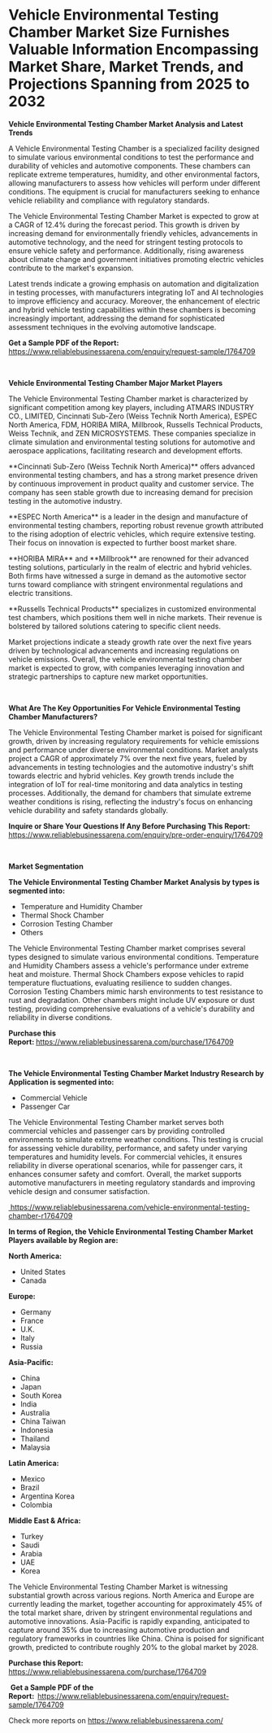 <p><h1>Vehicle Environmental Testing Chamber Market Size Furnishes Valuable Information Encompassing Market Share, Market Trends, and Projections Spanning from 2025 to 2032</h1></p><p><strong>Vehicle Environmental Testing Chamber Market Analysis and Latest Trends</strong></p>
<p><p>A Vehicle Environmental Testing Chamber is a specialized facility designed to simulate various environmental conditions to test the performance and durability of vehicles and automotive components. These chambers can replicate extreme temperatures, humidity, and other environmental factors, allowing manufacturers to assess how vehicles will perform under different conditions. The equipment is crucial for manufacturers seeking to enhance vehicle reliability and compliance with regulatory standards.</p><p>The Vehicle Environmental Testing Chamber Market is expected to grow at a CAGR of 12.4% during the forecast period. This growth is driven by increasing demand for environmentally friendly vehicles, advancements in automotive technology, and the need for stringent testing protocols to ensure vehicle safety and performance. Additionally, rising awareness about climate change and government initiatives promoting electric vehicles contribute to the market's expansion. </p><p>Latest trends indicate a growing emphasis on automation and digitalization in testing processes, with manufacturers integrating IoT and AI technologies to improve efficiency and accuracy. Moreover, the enhancement of electric and hybrid vehicle testing capabilities within these chambers is becoming increasingly important, addressing the demand for sophisticated assessment techniques in the evolving automotive landscape.</p></p>
<p><strong>Get a Sample PDF of the Report:&nbsp;</strong> <a href="https://www.reliablebusinessarena.com/enquiry/request-sample/1764709?utm_campaign=3286&utm_medium=2&utm_source=Github&utm_content=ia&utm_term=11042025&utm_id=vehicle-environmental-testing-chamber">https://www.reliablebusinessarena.com/enquiry/request-sample/1764709</a></p>
<p>&nbsp;</p>
<p><strong>Vehicle Environmental Testing Chamber Major Market Players</strong></p>
<p><p>The Vehicle Environmental Testing Chamber market is characterized by significant competition among key players, including ATMARS INDUSTRY CO., LIMITED, Cincinnati Sub-Zero (Weiss Technik North America), ESPEC North America, FDM, HORIBA MIRA, Millbrook, Russells Technical Products, Weiss Technik, and ZEN MICROSYSTEMS. These companies specialize in climate simulation and environmental testing solutions for automotive and aerospace applications, facilitating research and development efforts.</p><p>**Cincinnati Sub-Zero (Weiss Technik North America)** offers advanced environmental testing chambers, and has a strong market presence driven by continuous improvement in product quality and customer service. The company has seen stable growth due to increasing demand for precision testing in the automotive industry.</p><p>**ESPEC North America** is a leader in the design and manufacture of environmental testing chambers, reporting robust revenue growth attributed to the rising adoption of electric vehicles, which require extensive testing. Their focus on innovation is expected to further boost market share.</p><p>**HORIBA MIRA** and **Millbrook** are renowned for their advanced testing solutions, particularly in the realm of electric and hybrid vehicles. Both firms have witnessed a surge in demand as the automotive sector turns toward compliance with stringent environmental regulations and electric transitions.</p><p>**Russells Technical Products** specializes in customized environmental test chambers, which positions them well in niche markets. Their revenue is bolstered by tailored solutions catering to specific client needs.</p><p>Market projections indicate a steady growth rate over the next five years driven by technological advancements and increasing regulations on vehicle emissions. Overall, the vehicle environmental testing chamber market is expected to grow, with companies leveraging innovation and strategic partnerships to capture new market opportunities.</p></p>
<p>&nbsp;</p>
<p><strong>What Are The Key Opportunities For Vehicle Environmental Testing Chamber Manufacturers?</strong></p>
<p><p>The Vehicle Environmental Testing Chamber market is poised for significant growth, driven by increasing regulatory requirements for vehicle emissions and performance under diverse environmental conditions. Market analysts project a CAGR of approximately 7% over the next five years, fueled by advancements in testing technologies and the automotive industry's shift towards electric and hybrid vehicles. Key growth trends include the integration of IoT for real-time monitoring and data analytics in testing processes. Additionally, the demand for chambers that simulate extreme weather conditions is rising, reflecting the industry's focus on enhancing vehicle durability and safety standards globally.</p></p>
<p><strong>Inquire or Share Your Questions If Any Before Purchasing This Report:</strong> <a href="https://www.reliablebusinessarena.com/enquiry/pre-order-enquiry/1764709?utm_campaign=3286&utm_medium=2&utm_source=Github&utm_content=ia&utm_term=11042025&utm_id=vehicle-environmental-testing-chamber">https://www.reliablebusinessarena.com/enquiry/pre-order-enquiry/1764709</a></p>
<p>&nbsp;</p>
<p><strong>Market Segmentation</strong></p>
<p><strong>The Vehicle Environmental Testing Chamber Market Analysis by types is segmented into:</strong></p>
<p><ul><li>Temperature and Humidity Chamber</li><li>Thermal Shock Chamber</li><li>Corrosion Testing Chamber</li><li>Others</li></ul></p>
<p><p>The Vehicle Environmental Testing Chamber market comprises several types designed to simulate various environmental conditions. Temperature and Humidity Chambers assess a vehicle's performance under extreme heat and moisture. Thermal Shock Chambers expose vehicles to rapid temperature fluctuations, evaluating resilience to sudden changes. Corrosion Testing Chambers mimic harsh environments to test resistance to rust and degradation. Other chambers might include UV exposure or dust testing, providing comprehensive evaluations of a vehicle's durability and reliability in diverse conditions.</p></p>
<p><strong>Purchase this Report:&nbsp;</strong><a href="https://www.reliablebusinessarena.com/purchase/1764709?utm_campaign=3286&utm_medium=2&utm_source=Github&utm_content=ia&utm_term=11042025&utm_id=vehicle-environmental-testing-chamber">https://www.reliablebusinessarena.com/purchase/1764709</a></p>
<p>&nbsp;</p>
<p><strong>The Vehicle Environmental Testing Chamber Market Industry Research by Application is segmented into:</strong></p>
<p><ul><li>Commercial Vehicle</li><li>Passenger Car</li></ul></p>
<p><p>The Vehicle Environmental Testing Chamber market serves both commercial vehicles and passenger cars by providing controlled environments to simulate extreme weather conditions. This testing is crucial for assessing vehicle durability, performance, and safety under varying temperatures and humidity levels. For commercial vehicles, it ensures reliability in diverse operational scenarios, while for passenger cars, it enhances consumer safety and comfort. Overall, the market supports automotive manufacturers in meeting regulatory standards and improving vehicle design and consumer satisfaction.</p></p>
<p><a href="https://www.reliablebusinessarena.com/vehicle-environmental-testing-chamber-r1764709?utm_campaign=3286&utm_medium=2&utm_source=Github&utm_content=ia&utm_term=11042025&utm_id=vehicle-environmental-testing-chamber">&nbsp;https://www.reliablebusinessarena.com/vehicle-environmental-testing-chamber-r1764709</a></p>
<p><strong>In terms of Region, the Vehicle Environmental Testing Chamber Market Players available by Region are:</strong></p>
<p>
    <p> <strong> North America: </strong>
        <ul>
            <li>United States</li>
            <li>Canada</li>
        </ul>
        </p> 
    <p> <strong> Europe: </strong>
        <ul>
            <li>Germany</li>
            <li>France</li>
            <li>U.K.</li>
            <li>Italy</li>
            <li>Russia</li>
        </ul>
        </p> 
    <p> <strong> Asia-Pacific: </strong>
        <ul>
            <li>China</li>
            <li>Japan</li>
            <li>South Korea</li>
            <li>India</li>
            <li>Australia</li>
            <li>China Taiwan</li>
            <li>Indonesia</li>
            <li>Thailand</li>
            <li>Malaysia</li>
        </ul>
        </p> 
    <p> <strong> Latin America: </strong>
        <ul>
            <li>Mexico</li>
            <li>Brazil</li>
            <li>Argentina Korea</li>
            <li>Colombia</li>
        </ul>
        </p> 
    <p> <strong> Middle East & Africa: </strong>
        <ul>
            <li>Turkey</li>
            <li>Saudi</li>
            <li>Arabia</li>
            <li>UAE</li>
            <li>Korea</li>
        </ul>
    </p>
    </p>
<p><p>The Vehicle Environmental Testing Chamber Market is witnessing substantial growth across various regions. North America and Europe are currently leading the market, together accounting for approximately 45% of the total market share, driven by stringent environmental regulations and automotive innovations. Asia-Pacific is rapidly expanding, anticipated to capture around 35% due to increasing automotive production and regulatory frameworks in countries like China. China is poised for significant growth, predicted to contribute roughly 20% to the global market by 2028.</p></p>
<p><strong>Purchase this Report: </strong><a href="https://www.reliablebusinessarena.com/purchase/1764709?utm_campaign=3286&utm_medium=2&utm_source=Github&utm_content=ia&utm_term=11042025&utm_id=vehicle-environmental-testing-chamber">https://www.reliablebusinessarena.com/purchase/1764709</a></p>
<p>&nbsp;<strong>Get a Sample PDF of the Report:&nbsp;&nbsp;</strong><a href="https://www.reliablebusinessarena.com/enquiry/request-sample/1764709?utm_campaign=3286&utm_medium=2&utm_source=Github&utm_content=ia&utm_term=11042025&utm_id=vehicle-environmental-testing-chamber">https://www.reliablebusinessarena.com/enquiry/request-sample/1764709</a></p>
<p><strong></strong></p>
<p>Check more reports on <a href="https://www.reliablebusinessarena.com/?utm_campaign=3286&utm_medium=2&utm_source=Github&utm_content=ia&utm_term=11042025&utm_id=vehicle-environmental-testing-chamber">https://www.reliablebusinessarena.com/</a></p>